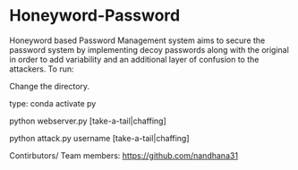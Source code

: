 # Honeyword-Password
Honeyword based Password Management system aims to secure the password system by implementing decoy passwords along with the original in order to add variability and an additional layer of confusion to the attackers. To run:

Change the directory.

type: conda activate py

python webserver.py [take-a-tail|chaffing]

python attack.py username [take-a-tail|chaffing]

Contirbutors/ Team members: https://github.com/nandhana31
